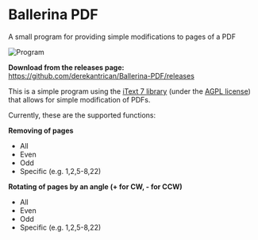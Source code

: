 # Ballerina PDF
A small program for providing simple modifications to pages of a PDF

![Program](https://i.imgur.com/vuuvn0w.png)

**Download from the releases page:** https://github.com/derekantrican/Ballerina-PDF/releases

This is a simple program using the [iText 7 library](https://itextpdf.com/itext7) (under the [AGPL license](https://itextpdf.com/AGPL)) that allows for simple modification of PDFs.

Currently, these are the supported functions:

**Removing of pages**

- All
- Even
- Odd
- Specific (e.g. 1,2,5-8,22)

**Rotating of pages by an angle (+ for CW, - for CCW)**

- All
- Even
- Odd
- Specific (e.g. 1,2,5-8,22)
